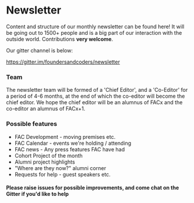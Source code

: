 # Newsletter

Content and structure of our monthly newsletter can be found here! It will be going out to 1500+ people and is a big part of our interaction with the outside world. Contributions **very welcome**.

Our gitter channel is below:

https://gitter.im/foundersandcoders/newsletter

### Team

The newsletter team will be formed of a 'Chief Editor', and a 'Co-Editor' for a period of 4-6 months, at the end of which the co-editor will become the chief editor. We hope the chief editor will be an alumnus of FACx and the co-editor an alumnus of FACx+1.

### Possible features

* FAC Development - moving premises etc.
* FAC Calendar - events we're holding / attending
* FAC news - Any press features FAC have had
* Cohort Project of the month
* Alumni project highlights
* "Where are they now?" alumni corner
* Requests for help - guest speakers etc.

#### Please raise issues for possible improvements, and come chat on the Gitter if you'd like to help
